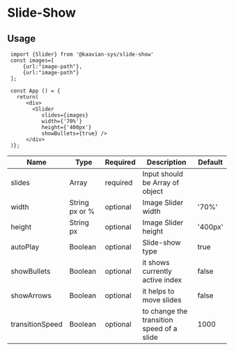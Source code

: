 # Slide-Show

## Usage
 
```
 import {Slider} from '@kaavian-sys/slide-show'
 const images=[
     {url:"image-path"},
 	 {url:"image-path"}
 ];

 const App () = {
   return(  
      <div>  
        <Slider 
           slides={images}
           width={'70%'}
           height={'400px'}
           showBullets={true} /> 
      </div>
 )};
 ```

| Name | Type | Required | Description | Default |
| ---  | ---  | -------- | ----------- | ------- | 
| slides | Array | required | Input should be Array of object|         |
| width | String px or % | optional | Image Slider width | '70%' |
| height | String px | optional | Image Slider height | '400px' |
| autoPlay | Boolean | optional | Slide-show type | true |
| showBullets | Boolean | optional | it shows currently active index | false |
| showArrows | Boolean | optional | it helps to move slides | false |
| transitionSpeed | Boolean | optional | to change the transition speed of a slide | 1000 |
